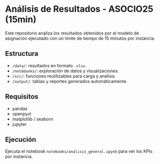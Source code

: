 # Análisis de Resultados - ASOCIO25 (15min)

Este repositorio analiza los resultados obtenidos por el modelo de asignación ejecutado con un límite de tiempo de 15 minutos por instancia.

## Estructura
- `/data/`: resultados en formato `.xlsx`.
- `/notebooks/`: exploración de datos y visualizaciones.
- `/src/`: funciones reutilizables para carga y análisis.
- `/output/`: tablas y reportes generados automáticamente.

## Requisitos
- pandas
- openpyxl
- matplotlib / seaborn
- jupyter

## Ejecución
Ejecuta el notebook `notebooks/analisis_general.ipynb` para ver los KPIs por instancia.
